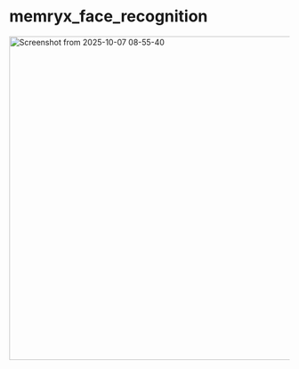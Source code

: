 # memryx_face_recognition
<img width="863" height="581" alt="Screenshot from 2025-10-07 08-55-40" src="https://github.com/user-attachments/assets/4e1f0b43-040f-4b6a-8033-85aa0ce4c4ea" />
